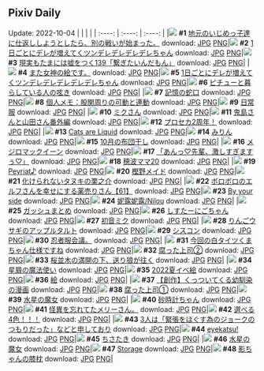 ## Pixiv Daily
Update: 2022-10-04
|      |      |      |
| :----: | :----: | :----: |
|![](https://pixiv.microyu.workers.dev/c/240x480/img-master/img/2022/10/02/00/01/09/101621266_p0_master1200.jpg) **#1** [地元のいじめっ子達に仕返ししようとしたら、別の戦いが始まった。](https://www.pixiv.net/artworks/101621266) download: [JPG](https://pixiv.microyu.workers.dev/img-original/img/2022/10/02/00/01/09/101621266_p0.jpg) [PNG](https://pixiv.microyu.workers.dev/img-original/img/2022/10/02/00/01/09/101621266_p0.png)|![](https://pixiv.microyu.workers.dev/c/240x480/img-master/img/2022/10/02/00/00/13/101621088_p0_master1200.jpg) **#2** [1日ごとにデレが増えてくツンデレデレデレデレちゃん](https://www.pixiv.net/artworks/101621088) download: [JPG](https://pixiv.microyu.workers.dev/img-original/img/2022/10/02/00/00/13/101621088_p0.jpg) [PNG](https://pixiv.microyu.workers.dev/img-original/img/2022/10/02/00/00/13/101621088_p0.png)|![](https://pixiv.microyu.workers.dev/c/240x480/img-master/img/2022/10/02/18/00/17/101637756_p0_master1200.jpg) **#3** [現実もたまには嘘をつく139「繋ぎたいんだもん」](https://www.pixiv.net/artworks/101637756) download: [JPG](https://pixiv.microyu.workers.dev/img-original/img/2022/10/02/18/00/17/101637756_p0.jpg) [PNG](https://pixiv.microyu.workers.dev/img-original/img/2022/10/02/18/00/17/101637756_p0.png)|
|![](https://pixiv.microyu.workers.dev/c/240x480/img-master/img/2022/10/02/23/30/33/101645125_p0_master1200.jpg) **#4** [また女神の絵です。](https://www.pixiv.net/artworks/101645125) download: [JPG](https://pixiv.microyu.workers.dev/img-original/img/2022/10/02/23/30/33/101645125_p0.jpg) [PNG](https://pixiv.microyu.workers.dev/img-original/img/2022/10/02/23/30/33/101645125_p0.png)|![](https://pixiv.microyu.workers.dev/c/240x480/img-master/img/2022/10/03/00/00/02/101648234_p0_master1200.jpg) **#5** [1日ごとにデレが増えてくツンデレデレデレデレデレちゃん](https://www.pixiv.net/artworks/101648234) download: [JPG](https://pixiv.microyu.workers.dev/img-original/img/2022/10/03/00/00/02/101648234_p0.jpg) [PNG](https://pixiv.microyu.workers.dev/img-original/img/2022/10/03/00/00/02/101648234_p0.png)|![](https://pixiv.microyu.workers.dev/c/240x480/img-master/img/2022/10/02/16/45/03/101636067_p0_master1200.jpg) **#6** [ピチューと暮らしている人の呟き](https://www.pixiv.net/artworks/101636067) download: [JPG](https://pixiv.microyu.workers.dev/img-original/img/2022/10/02/16/45/03/101636067_p0.jpg) [PNG](https://pixiv.microyu.workers.dev/img-original/img/2022/10/02/16/45/03/101636067_p0.png)|
|![](https://pixiv.microyu.workers.dev/c/240x480/img-master/img/2022/10/03/00/00/09/101648272_p0_master1200.jpg) **#7** [記憶の蛇口](https://www.pixiv.net/artworks/101648272) download: [JPG](https://pixiv.microyu.workers.dev/img-original/img/2022/10/03/00/00/09/101648272_p0.jpg) [PNG](https://pixiv.microyu.workers.dev/img-original/img/2022/10/03/00/00/09/101648272_p0.png)|![](https://pixiv.microyu.workers.dev/c/240x480/img-master/img/2022/10/03/08/00/02/101654616_p0_master1200.jpg) **#8** [個人メモ：股関周りの可動と連動](https://www.pixiv.net/artworks/101654616) download: [JPG](https://pixiv.microyu.workers.dev/img-original/img/2022/10/03/08/00/02/101654616_p0.jpg) [PNG](https://pixiv.microyu.workers.dev/img-original/img/2022/10/03/08/00/02/101654616_p0.png)|![](https://pixiv.microyu.workers.dev/c/240x480/img-master/img/2022/10/02/00/00/22/101621133_p0_master1200.jpg) **#9** [日常服](https://www.pixiv.net/artworks/101621133) download: [JPG](https://pixiv.microyu.workers.dev/img-original/img/2022/10/02/00/00/22/101621133_p0.jpg) [PNG](https://pixiv.microyu.workers.dev/img-original/img/2022/10/02/00/00/22/101621133_p0.png)|
|![](https://pixiv.microyu.workers.dev/c/240x480/img-master/img/2022/10/02/17/36/30/101637237_p0_master1200.jpg) **#10** [ミクさん](https://www.pixiv.net/artworks/101637237) download: [JPG](https://pixiv.microyu.workers.dev/img-original/img/2022/10/02/17/36/30/101637237_p0.jpg) [PNG](https://pixiv.microyu.workers.dev/img-original/img/2022/10/02/17/36/30/101637237_p0.png)|![](https://pixiv.microyu.workers.dev/c/240x480/img-master/img/2022/10/02/10/30/08/101621684_p0_master1200.jpg) **#11** [鬼島さんと山田さん番外編](https://www.pixiv.net/artworks/101621684) download: [JPG](https://pixiv.microyu.workers.dev/img-original/img/2022/10/02/10/30/08/101621684_p0.jpg) [PNG](https://pixiv.microyu.workers.dev/img-original/img/2022/10/02/10/30/08/101621684_p0.png)|![](https://pixiv.microyu.workers.dev/c/240x480/img-master/img/2022/10/02/00/00/25/101621147_p0_master1200.jpg) **#12** [プロセカ2周年！](https://www.pixiv.net/artworks/101621147) download: [JPG](https://pixiv.microyu.workers.dev/img-original/img/2022/10/02/00/00/25/101621147_p0.jpg) [PNG](https://pixiv.microyu.workers.dev/img-original/img/2022/10/02/00/00/25/101621147_p0.png)|
|![](https://pixiv.microyu.workers.dev/c/240x480/img-master/img/2022/10/03/02/09/56/101651352_p0_master1200.jpg) **#13** [Cats are Liquid](https://www.pixiv.net/artworks/101651352) download: [JPG](https://pixiv.microyu.workers.dev/img-original/img/2022/10/03/02/09/56/101651352_p0.jpg) [PNG](https://pixiv.microyu.workers.dev/img-original/img/2022/10/03/02/09/56/101651352_p0.png)|![](https://pixiv.microyu.workers.dev/c/240x480/img-master/img/2022/10/02/18/17/34/101638230_p0_master1200.jpg) **#14** [みりん](https://www.pixiv.net/artworks/101638230) download: [JPG](https://pixiv.microyu.workers.dev/img-original/img/2022/10/02/18/17/34/101638230_p0.jpg) [PNG](https://pixiv.microyu.workers.dev/img-original/img/2022/10/02/18/17/34/101638230_p0.png)|![](https://pixiv.microyu.workers.dev/c/240x480/img-master/img/2022/10/02/20/30/01/101641614_p0_master1200.jpg) **#15** [10月の布団干し](https://www.pixiv.net/artworks/101641614) download: [JPG](https://pixiv.microyu.workers.dev/img-original/img/2022/10/02/20/30/01/101641614_p0.jpg) [PNG](https://pixiv.microyu.workers.dev/img-original/img/2022/10/02/20/30/01/101641614_p0.png)|
|![](https://pixiv.microyu.workers.dev/c/240x480/img-master/img/2022/10/02/00/00/36/101621196_p0_master1200.jpg) **#16** [メジロマックイーン](https://www.pixiv.net/artworks/101621196) download: [JPG](https://pixiv.microyu.workers.dev/img-original/img/2022/10/02/00/00/36/101621196_p0.jpg) [PNG](https://pixiv.microyu.workers.dev/img-original/img/2022/10/02/00/00/36/101621196_p0.png)|![](https://pixiv.microyu.workers.dev/c/240x480/img-master/img/2022/10/03/08/03/42/101654653_p0_master1200.jpg) **#17** [「あんっ♡先輩、激しすぎますぅ♡」](https://www.pixiv.net/artworks/101654653) download: [JPG](https://pixiv.microyu.workers.dev/img-original/img/2022/10/03/08/03/42/101654653_p0.jpg) [PNG](https://pixiv.microyu.workers.dev/img-original/img/2022/10/03/08/03/42/101654653_p0.png)|![](https://pixiv.microyu.workers.dev/c/240x480/img-master/img/2022/10/02/20/09/58/101641102_p0_master1200.jpg) **#18** [穂波ママ20](https://www.pixiv.net/artworks/101641102) download: [JPG](https://pixiv.microyu.workers.dev/img-original/img/2022/10/02/20/09/58/101641102_p0.jpg) [PNG](https://pixiv.microyu.workers.dev/img-original/img/2022/10/02/20/09/58/101641102_p0.png)|
|![](https://pixiv.microyu.workers.dev/c/240x480/img-master/img/2022/10/03/01/58/49/101651175_p0_master1200.jpg) **#19** [Peyriat♪](https://www.pixiv.net/artworks/101651175) download: [JPG](https://pixiv.microyu.workers.dev/img-original/img/2022/10/03/01/58/49/101651175_p0.jpg) [PNG](https://pixiv.microyu.workers.dev/img-original/img/2022/10/03/01/58/49/101651175_p0.png)|![](https://pixiv.microyu.workers.dev/c/240x480/img-master/img/2022/10/02/00/00/21/101621128_p0_master1200.jpg) **#20** [樫野メイド](https://www.pixiv.net/artworks/101621128) download: [JPG](https://pixiv.microyu.workers.dev/img-original/img/2022/10/02/00/00/21/101621128_p0.jpg) [PNG](https://pixiv.microyu.workers.dev/img-original/img/2022/10/02/00/00/21/101621128_p0.png)|![](https://pixiv.microyu.workers.dev/c/240x480/img-master/img/2022/10/02/00/31/06/101622271_p0_master1200.jpg) **#21** [化けられないタヌキの栗之介](https://www.pixiv.net/artworks/101622271) download: [JPG](https://pixiv.microyu.workers.dev/img-original/img/2022/10/02/00/31/06/101622271_p0.jpg) [PNG](https://pixiv.microyu.workers.dev/img-original/img/2022/10/02/00/31/06/101622271_p0.png)|
|![](https://pixiv.microyu.workers.dev/c/240x480/img-master/img/2022/10/03/18/06/27/101661761_p0_master1200.jpg) **#22** [ボロボロのエルフさんを幸せにする薬売りさん【61】](https://www.pixiv.net/artworks/101661761) download: [JPG](https://pixiv.microyu.workers.dev/img-original/img/2022/10/03/18/06/27/101661761_p0.jpg) [PNG](https://pixiv.microyu.workers.dev/img-original/img/2022/10/03/18/06/27/101661761_p0.png)|![](https://pixiv.microyu.workers.dev/c/240x480/img-master/img/2022/10/02/08/37/22/101623162_p0_master1200.jpg) **#23** [By your side](https://www.pixiv.net/artworks/101623162) download: [JPG](https://pixiv.microyu.workers.dev/img-original/img/2022/10/02/08/37/22/101623162_p0.jpg) [PNG](https://pixiv.microyu.workers.dev/img-original/img/2022/10/02/08/37/22/101623162_p0.png)|![](https://pixiv.microyu.workers.dev/c/240x480/img-master/img/2022/10/02/09/54/21/101629008_p0_master1200.jpg) **#24** [妮露妮露/Nilou](https://www.pixiv.net/artworks/101629008) download: [JPG](https://pixiv.microyu.workers.dev/img-original/img/2022/10/02/09/54/21/101629008_p0.jpg) [PNG](https://pixiv.microyu.workers.dev/img-original/img/2022/10/02/09/54/21/101629008_p0.png)|
|![](https://pixiv.microyu.workers.dev/c/240x480/img-master/img/2022/10/03/22/11/28/101667397_p0_master1200.jpg) **#25** [ガッシュまとめ](https://www.pixiv.net/artworks/101667397) download: [JPG](https://pixiv.microyu.workers.dev/img-original/img/2022/10/03/22/11/28/101667397_p0.jpg) [PNG](https://pixiv.microyu.workers.dev/img-original/img/2022/10/03/22/11/28/101667397_p0.png)|![](https://pixiv.microyu.workers.dev/c/240x480/img-master/img/2022/10/02/10/23/31/101629420_p0_master1200.jpg) **#26** [しすたーにごちゃん](https://www.pixiv.net/artworks/101629420) download: [JPG](https://pixiv.microyu.workers.dev/img-original/img/2022/10/02/10/23/31/101629420_p0.jpg) [PNG](https://pixiv.microyu.workers.dev/img-original/img/2022/10/02/10/23/31/101629420_p0.png)|![](https://pixiv.microyu.workers.dev/c/240x480/img-master/img/2022/10/02/14/31/23/101633610_p0_master1200.jpg) **#27** [初音ミク](https://www.pixiv.net/artworks/101633610) download: [JPG](https://pixiv.microyu.workers.dev/img-original/img/2022/10/02/14/31/23/101633610_p0.jpg) [PNG](https://pixiv.microyu.workers.dev/img-original/img/2022/10/02/14/31/23/101633610_p0.png)|
|![](https://pixiv.microyu.workers.dev/c/240x480/img-master/img/2022/10/03/20/30/01/101664658_p0_master1200.jpg) **#28** [りんごウサギのアップルタルト](https://www.pixiv.net/artworks/101664658) download: [JPG](https://pixiv.microyu.workers.dev/img-original/img/2022/10/03/20/30/01/101664658_p0.jpg) [PNG](https://pixiv.microyu.workers.dev/img-original/img/2022/10/03/20/30/01/101664658_p0.png)|![](https://pixiv.microyu.workers.dev/c/240x480/img-master/img/2022/10/02/00/37/30/101622419_p0_master1200.jpg) **#29** [シスコン](https://www.pixiv.net/artworks/101622419) download: [JPG](https://pixiv.microyu.workers.dev/img-original/img/2022/10/02/00/37/30/101622419_p0.jpg) [PNG](https://pixiv.microyu.workers.dev/img-original/img/2022/10/02/00/37/30/101622419_p0.png)|![](https://pixiv.microyu.workers.dev/c/240x480/img-master/img/2022/10/02/14/04/45/101627094_p0_master1200.jpg) **#30** [忍者服会議。](https://www.pixiv.net/artworks/101627094) download: [JPG](https://pixiv.microyu.workers.dev/img-original/img/2022/10/02/14/04/45/101627094_p0.jpg) [PNG](https://pixiv.microyu.workers.dev/img-original/img/2022/10/02/14/04/45/101627094_p0.png)|
|![](https://pixiv.microyu.workers.dev/c/240x480/img-master/img/2022/10/02/20/08/50/101641076_p0_master1200.jpg) **#31** [今回の白タイツくまちゃん仕様ですね](https://www.pixiv.net/artworks/101641076) download: [JPG](https://pixiv.microyu.workers.dev/img-original/img/2022/10/02/20/08/50/101641076_p0.jpg) [PNG](https://pixiv.microyu.workers.dev/img-original/img/2022/10/02/20/08/50/101641076_p0.png)|![](https://pixiv.microyu.workers.dev/c/240x480/img-master/img/2022/10/02/01/01/15/101622957_p0_master1200.jpg) **#32** [腐った上司②](https://www.pixiv.net/artworks/101622957) download: [JPG](https://pixiv.microyu.workers.dev/img-original/img/2022/10/02/01/01/15/101622957_p0.jpg) [PNG](https://pixiv.microyu.workers.dev/img-original/img/2022/10/02/01/01/15/101622957_p0.png)|![](https://pixiv.microyu.workers.dev/c/240x480/img-master/img/2022/10/02/00/01/37/101621305_p0_master1200.jpg) **#33** [桜並木の満開の下、送り狼が往く](https://www.pixiv.net/artworks/101621305) download: [JPG](https://pixiv.microyu.workers.dev/img-original/img/2022/10/02/00/01/37/101621305_p0.jpg) [PNG](https://pixiv.microyu.workers.dev/img-original/img/2022/10/02/00/01/37/101621305_p0.png)|
|![](https://pixiv.microyu.workers.dev/c/240x480/img-master/img/2022/10/03/09/23/18/101655350_p0_master1200.jpg) **#34** [星屑の魔法使い](https://www.pixiv.net/artworks/101655350) download: [JPG](https://pixiv.microyu.workers.dev/img-original/img/2022/10/03/09/23/18/101655350_p0.jpg) [PNG](https://pixiv.microyu.workers.dev/img-original/img/2022/10/03/09/23/18/101655350_p0.png)|![](https://pixiv.microyu.workers.dev/c/240x480/img-master/img/2022/10/02/00/24/25/101622069_p0_master1200.jpg) **#35** [2022夏イベ絵](https://www.pixiv.net/artworks/101622069) download: [JPG](https://pixiv.microyu.workers.dev/img-original/img/2022/10/02/00/24/25/101622069_p0.jpg) [PNG](https://pixiv.microyu.workers.dev/img-original/img/2022/10/02/00/24/25/101622069_p0.png)|![](https://pixiv.microyu.workers.dev/c/240x480/img-master/img/2022/10/02/22/44/49/101645820_p0_master1200.jpg) **#36** [絵](https://www.pixiv.net/artworks/101645820) download: [JPG](https://pixiv.microyu.workers.dev/img-original/img/2022/10/02/22/44/49/101645820_p0.jpg) [PNG](https://pixiv.microyu.workers.dev/img-original/img/2022/10/02/22/44/49/101645820_p0.png)|
|![](https://pixiv.microyu.workers.dev/c/240x480/img-master/img/2022/10/02/00/31/39/101622290_p0_master1200.jpg) **#37** [【創作】くっついてくる幼馴染の漫画](https://www.pixiv.net/artworks/101622290) download: [JPG](https://pixiv.microyu.workers.dev/img-original/img/2022/10/02/00/31/39/101622290_p0.jpg) [PNG](https://pixiv.microyu.workers.dev/img-original/img/2022/10/02/00/31/39/101622290_p0.png)|![](https://pixiv.microyu.workers.dev/c/240x480/img-master/img/2022/10/02/00/29/21/101622201_p0_master1200.jpg) **#38** [腐った上司①](https://www.pixiv.net/artworks/101622201) download: [JPG](https://pixiv.microyu.workers.dev/img-original/img/2022/10/02/00/29/21/101622201_p0.jpg) [PNG](https://pixiv.microyu.workers.dev/img-original/img/2022/10/02/00/29/21/101622201_p0.png)|![](https://pixiv.microyu.workers.dev/c/240x480/img-master/img/2022/10/02/20/49/25/101642162_p0_master1200.jpg) **#39** [水星の魔女](https://www.pixiv.net/artworks/101642162) download: [JPG](https://pixiv.microyu.workers.dev/img-original/img/2022/10/02/20/49/25/101642162_p0.jpg) [PNG](https://pixiv.microyu.workers.dev/img-original/img/2022/10/02/20/49/25/101642162_p0.png)|
|![](https://pixiv.microyu.workers.dev/c/240x480/img-master/img/2022/10/03/00/02/45/101648565_p0_master1200.jpg) **#40** [砂時計ちゃん](https://www.pixiv.net/artworks/101648565) download: [JPG](https://pixiv.microyu.workers.dev/img-original/img/2022/10/03/00/02/45/101648565_p0.jpg) [PNG](https://pixiv.microyu.workers.dev/img-original/img/2022/10/03/00/02/45/101648565_p0.png)|![](https://pixiv.microyu.workers.dev/c/240x480/img-master/img/2022/10/03/00/29/08/101649362_p0_master1200.jpg) **#41** [怪異を忘れてたメリーさん。](https://www.pixiv.net/artworks/101649362) download: [JPG](https://pixiv.microyu.workers.dev/img-original/img/2022/10/03/00/29/08/101649362_p0.jpg) [PNG](https://pixiv.microyu.workers.dev/img-original/img/2022/10/03/00/29/08/101649362_p0.png)|![](https://pixiv.microyu.workers.dev/c/240x480/img-master/img/2022/10/02/02/02/32/101624146_p0_master1200.jpg) **#42** [選べる4色！！！](https://www.pixiv.net/artworks/101624146) download: [JPG](https://pixiv.microyu.workers.dev/img-original/img/2022/10/02/02/02/32/101624146_p0.jpg) [PNG](https://pixiv.microyu.workers.dev/img-original/img/2022/10/02/02/02/32/101624146_p0.png)|
|![](https://pixiv.microyu.workers.dev/c/240x480/img-master/img/2022/10/02/00/46/46/101622648_p0_master1200.jpg) **#43** [3人は「緊張をほぐす為のジョークのつもりだった」などと申しており](https://www.pixiv.net/artworks/101622648) download: [JPG](https://pixiv.microyu.workers.dev/img-original/img/2022/10/02/00/46/46/101622648_p0.jpg) [PNG](https://pixiv.microyu.workers.dev/img-original/img/2022/10/02/00/46/46/101622648_p0.png)|![](https://pixiv.microyu.workers.dev/c/240x480/img-master/img/2022/10/02/00/00/33/101621187_p0_master1200.jpg) **#44** [eyekatsu!](https://www.pixiv.net/artworks/101621187) download: [JPG](https://pixiv.microyu.workers.dev/img-original/img/2022/10/02/00/00/33/101621187_p0.jpg) [PNG](https://pixiv.microyu.workers.dev/img-original/img/2022/10/02/00/00/33/101621187_p0.png)|![](https://pixiv.microyu.workers.dev/c/240x480/img-master/img/2022/10/02/02/45/59/101624805_p0_master1200.jpg) **#45** [ちさたき](https://www.pixiv.net/artworks/101624805) download: [JPG](https://pixiv.microyu.workers.dev/img-original/img/2022/10/02/02/45/59/101624805_p0.jpg) [PNG](https://pixiv.microyu.workers.dev/img-original/img/2022/10/02/02/45/59/101624805_p0.png)|
|![](https://pixiv.microyu.workers.dev/c/240x480/img-master/img/2022/10/02/18/32/46/101638595_p0_master1200.jpg) **#46** [水星の魔女](https://www.pixiv.net/artworks/101638595) download: [JPG](https://pixiv.microyu.workers.dev/img-original/img/2022/10/02/18/32/46/101638595_p0.jpg) [PNG](https://pixiv.microyu.workers.dev/img-original/img/2022/10/02/18/32/46/101638595_p0.png)|![](https://pixiv.microyu.workers.dev/c/240x480/img-master/img/2022/10/02/00/00/19/101621114_p0_master1200.jpg) **#47** [Storage](https://www.pixiv.net/artworks/101621114) download: [JPG](https://pixiv.microyu.workers.dev/img-original/img/2022/10/02/00/00/19/101621114_p0.jpg) [PNG](https://pixiv.microyu.workers.dev/img-original/img/2022/10/02/00/00/19/101621114_p0.png)|![](https://pixiv.microyu.workers.dev/c/240x480/img-master/img/2022/10/02/22/00/01/101644395_p0_master1200.jpg) **#48** [影ちゃんの膝枕](https://www.pixiv.net/artworks/101644395) download: [JPG](https://pixiv.microyu.workers.dev/img-original/img/2022/10/02/22/00/01/101644395_p0.jpg) [PNG](https://pixiv.microyu.workers.dev/img-original/img/2022/10/02/22/00/01/101644395_p0.png)|
